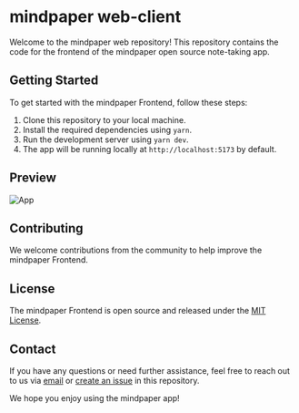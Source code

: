 # mindpaper web-client

Welcome to the mindpaper web repository! This repository contains the code for the frontend of the mindpaper open source note-taking app.

## Getting Started

To get started with the mindpaper Frontend, follow these steps:

1. Clone this repository to your local machine.
2. Install the required dependencies using `yarn`.
3. Run the development server using `yarn dev`.
4. The app will be running locally at `http://localhost:5173` by default.

## Preview

![App](https://media.discordapp.net/attachments/839785290703831053/1097938446976286802/image.png?width=810&height=415)

## Contributing

We welcome contributions from the community to help improve the mindpaper Frontend.

## License

The mindpaper Frontend is open source and released under the [MIT License](LICENSE).

## Contact

If you have any questions or need further assistance, feel free to reach out to us via [email](mailto:feris@tutanota.io) or [create an issue](https://github.com/mindpaper-app/web/issues) in this repository.

We hope you enjoy using the mindpaper app!
